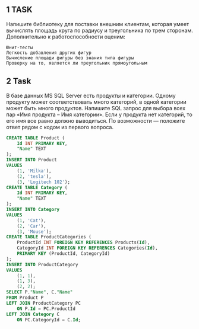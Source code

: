 ## 1 TASK

Напишите библиотеку для поставки внешним клиентам, которая умеет вычислять площадь круга по радиусу и треугольника по трем сторонам. Дополнительно к работоспособности оценим:

    Юнит-тесты
    Легкость добавления других фигур
    Вычисление площади фигуры без знания типа фигуры
    Проверку на то, является ли треугольник прямоугольным


## 2 Task
В базе данных MS SQL Server есть продукты и категории. Одному продукту может соответствовать много категорий, в одной категории может быть много продуктов. Напишите SQL запрос для выбора всех пар «Имя продукта – Имя категории». Если у продукта нет категорий, то его имя все равно должно выводиться.
По возможности — положите ответ рядом с кодом из первого вопроса.

```sql
CREATE TABLE Product (
	Id INT PRIMARY KEY,
	"Name" TEXT
);
INSERT INTO Product
VALUES
	(1, 'Milka'),
	(2, 'tesla'),
	(3, 'Logitech 102');
CREATE TABLE Category (
	Id INT PRIMARY KEY,
	"Name" TEXT
);
INSERT INTO Category
VALUES
	(1, 'Cat'),
	(2, 'Car'),
	(3, 'Mouse');
CREATE TABLE ProductCategories (
	ProductId INT FOREIGN KEY REFERENCES Products(Id),
	CategoryId INT FOREIGN KEY REFERENCES Categories(Id),
	PRIMARY KEY (ProductId, CategoryId)
);
INSERT INTO ProductCategory
VALUES
	(1, 1),
	(1, 3),
	(2, 2);
SELECT P."Name", C."Name"
FROM Product P
LEFT JOIN ProductCategory PC
	ON P.Id = PC.ProductId
LEFT JOIN Category C
	ON PC.CategoryId = C.Id;
